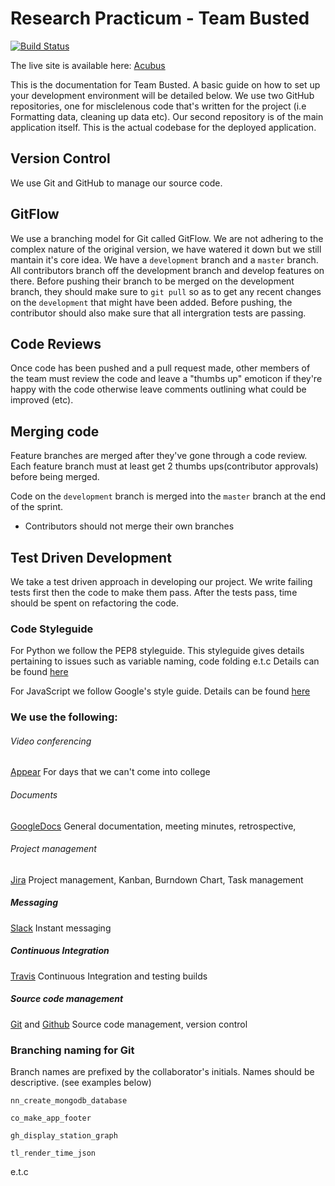 # Research Practicum - Team Busted 

[![Build Status](https://travis-ci.com/LookOnTheBrightSide/busted_app.svg?token=67ZRMCE3p6XpMKUH71z1&branch=master)](https://travis-ci.com/LookOnTheBrightSide/busted_app)

The live site is available here: [Acubus](http://acubus.info/)

This is the documentation for Team Busted. A basic guide on how to set up your development environment will be detailed below. We use two GitHub repositories, one for misclelenous code that's written for the project (i.e Formatting data, cleaning up data etc). Our second repository is of the main application itself. This is the actual codebase for the deployed application. 

## Version Control
We use Git and GitHub to manage our source code.
## GitFlow
We use a branching model for Git called GitFlow. We are not adhering to the complex nature of the original version, we have watered it down but we still mantain it's core idea. We have a ```development``` branch and a ```master``` branch. All contributors branch off the development branch and develop features on there. Before pushing their branch to be merged on the development branch, they should make sure to ```git pull``` so as to get any recent changes on the ```development``` that might have been added. Before pushing, the contributor should also make sure that all intergration tests are passing.

## Code Reviews

Once code has been pushed and a pull request made, other members of the team must review the code and leave a "thumbs up" emoticon if they're happy with the code otherwise leave comments outlining what could be improved (etc).

## Merging code

Feature branches are merged after they've gone through a code review. Each feature branch must at least get 2 thumbs ups(contributor approvals) before being merged. 

Code on the ```development``` branch is merged into the ```master``` branch at the end of the sprint. 

* Contributors should not merge their own branches

## Test Driven Development

We take a test driven approach in developing our project. We write failing tests first then the code to make them pass. After the tests pass, time should be spent on refactoring the code.

### Code Styleguide

For Python we follow the PEP8 styleguide. This styleguide gives details pertaining to issues such as variable naming, code folding e.t.c
Details can be found [here](https://www.python.org/dev/peps/pep-0008/)

For JavaScript we follow Google's style guide. 
Details can be found [here](https://google.github.io/styleguide/javascriptguide.xml)

### We use the following:

###### Video conferencing
[Appear](https://appear.in/) 
For days that we can't come into college
###### Documents
[GoogleDocs](https://www.google.com/docs/about/) 
General documentation, meeting minutes, retrospective, 
###### Project management
[Jira](https://jira.com/)
Project management, Kanban, Burndown Chart, Task management
##### Messaging
[Slack](https://slack.com/) 
Instant messaging
##### Continuous Integration
[Travis](https://travis-ci.com/) 
Continuous Integration and testing builds
##### Source code management
[Git](https://git-scm.com/) and [Github](https://github.com/) 
Source code management, version control

### Branching naming for Git
Branch names are prefixed by the collaborator's initials. Names should be descriptive. (see examples below)

```nn_create_mongodb_database```

```co_make_app_footer```

```gh_display_station_graph```

```tl_render_time_json```

e.t.c
